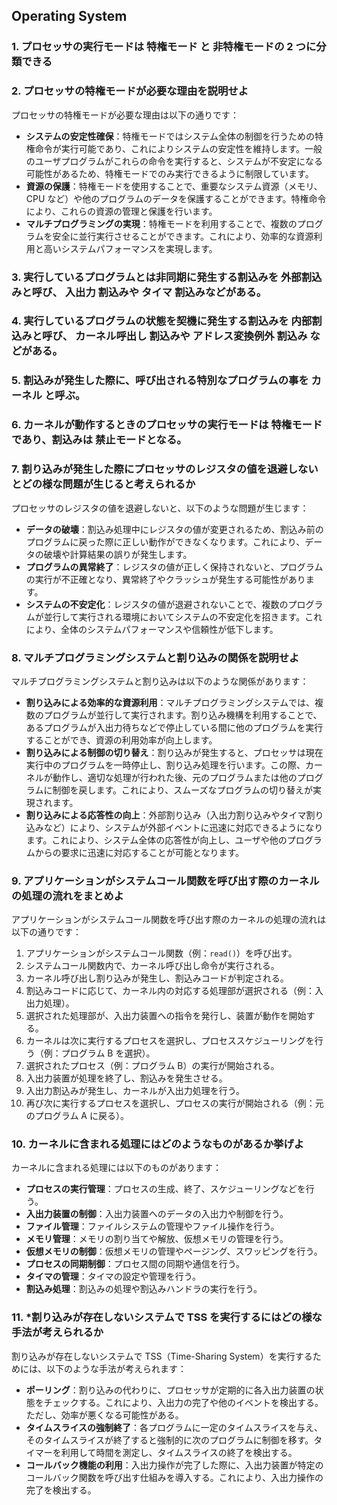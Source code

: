 ## Operating System

### 1. プロセッサの実行モードは 特権モード と 非特権モードの 2 つに分類できる

### 2. プロセッサの特権モードが必要な理由を説明せよ

プロセッサの特権モードが必要な理由は以下の通りです：

- **システムの安定性確保**：特権モードではシステム全体の制御を行うための特権命令が実行可能であり、これによりシステムの安定性を維持します。一般のユーザプログラムがこれらの命令を実行すると、システムが不安定になる可能性があるため、特権モードでのみ実行できるように制限しています。
- **資源の保護**：特権モードを使用することで、重要なシステム資源（メモリ、CPU など）や他のプログラムのデータを保護することができます。特権命令により、これらの資源の管理と保護を行います。
- **マルチプログラミングの実現**：特権モードを利用することで、複数のプログラムを安全に並行実行させることができます。これにより、効率的な資源利用と高いシステムパフォーマンスを実現します。

### 3. 実行しているプログラムとは非同期に発生する割込みを 外部割込みと呼び、 入出力 割込みや タイマ 割込みなどがある。

### 4. 実行しているプログラムの状態を契機に発生する割込みを 内部割込みと呼び、 カーネル呼出し 割込みや アドレス変換例外 割込み などがある。

### 5. 割込みが発生した際に、呼び出される特別なプログラムの事を カーネル と呼ぶ。

### 6. カーネルが動作するときのプロセッサの実行モードは 特権モードであり、割込みは 禁止モードとなる。

### 7. 割り込みが発生した際にプロセッサのレジスタの値を退避しないとどの様な問題が生じると考えられるか

プロセッサのレジスタの値を退避しないと、以下のような問題が生じます：

- **データの破壊**：割込み処理中にレジスタの値が変更されるため、割込み前のプログラムに戻った際に正しい動作ができなくなります。これにより、データの破壊や計算結果の誤りが発生します。
- **プログラムの異常終了**：レジスタの値が正しく保持されないと、プログラムの実行が不正確となり、異常終了やクラッシュが発生する可能性があります。
- **システムの不安定化**：レジスタの値が退避されないことで、複数のプログラムが並行して実行される環境においてシステムの不安定化を招きます。これにより、全体のシステムパフォーマンスや信頼性が低下します。

### 8. マルチプログラミングシステムと割り込みの関係を説明せよ

マルチプログラミングシステムと割り込みは以下のような関係があります：

- **割り込みによる効率的な資源利用**：マルチプログラミングシステムでは、複数のプログラムが並行して実行されます。割り込み機構を利用することで、あるプログラムが入出力待ちなどで停止している間に他のプログラムを実行することができ、資源の利用効率が向上します。
- **割り込みによる制御の切り替え**：割り込みが発生すると、プロセッサは現在実行中のプログラムを一時停止し、割り込み処理を行います。この際、カーネルが動作し、適切な処理が行われた後、元のプログラムまたは他のプログラムに制御を戻します。これにより、スムーズなプログラムの切り替えが実現されます。
- **割り込みによる応答性の向上**：外部割り込み（入出力割り込みやタイマ割り込みなど）により、システムが外部イベントに迅速に対応できるようになります。これにより、システム全体の応答性が向上し、ユーザや他のプログラムからの要求に迅速に対応することが可能となります。

### 9. アプリケーションがシステムコール関数を呼び出す際のカーネルの処理の流れをまとめよ

アプリケーションがシステムコール関数を呼び出す際のカーネルの処理の流れは以下の通りです：

1. アプリケーションがシステムコール関数（例：`read()`）を呼び出す。
2. システムコール関数内で、カーネル呼び出し命令が実行される。
3. カーネル呼び出し割り込みが発生し、割込みコードが判定される。
4. 割込みコードに応じて、カーネル内の対応する処理部が選択される（例：入出力処理）。
5. 選択された処理部が、入出力装置への指令を発行し、装置が動作を開始する。
6. カーネルは次に実行するプロセスを選択し、プロセススケジューリングを行う（例：プログラム B を選択）。
7. 選択されたプロセス（例：プログラム B）の実行が開始される。
8. 入出力装置が処理を終了し、割込みを発生させる。
9. 入出力割込みが発生し、カーネルが入出力処理を行う。
10. 再び次に実行するプロセスを選択し、プロセスの実行が開始される（例：元のプログラム A に戻る）。

### 10. カーネルに含まれる処理にはどのようなものがあるか挙げよ

カーネルに含まれる処理には以下のものがあります：

- **プロセスの実行管理**：プロセスの生成、終了、スケジューリングなどを行う。
- **入出力装置の制御**：入出力装置へのデータの入出力や制御を行う。
- **ファイル管理**：ファイルシステムの管理やファイル操作を行う。
- **メモリ管理**：メモリの割り当てや解放、仮想メモリの管理を行う。
- **仮想メモリの制御**：仮想メモリの管理やページング、スワッピングを行う。
- **プロセスの同期制御**：プロセス間の同期や通信を行う。
- **タイマの管理**：タイマの設定や管理を行う。
- **割込み処理**：割込みの処理や割込みハンドラの実行を行う。

### 11. \*割り込みが存在しないシステムで TSS を実行するにはどの様な手法が考えられるか

割り込みが存在しないシステムで TSS（Time-Sharing System）を実行するためには、以下のような手法が考えられます：

- **ポーリング**：割り込みの代わりに、プロセッサが定期的に各入出力装置の状態をチェックする。これにより、入出力の完了や他のイベントを検出する。ただし、効率が悪くなる可能性がある。
- **タイムスライスの強制終了**：各プログラムに一定のタイムスライスを与え、そのタイムスライスが終了すると強制的に次のプログラムに制御を移す。タイマーを利用して時間を測定し、タイムスライスの終了を検出する。
- **コールバック機能の利用**：入出力操作が完了した際に、入出力装置が特定のコールバック関数を呼び出す仕組みを導入する。これにより、入出力操作の完了を検出する。
